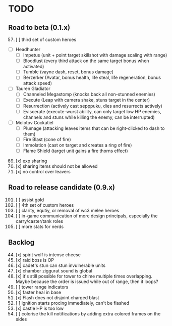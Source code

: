 # TODO

## Road to beta (0.1.x)

57. [ ] third set of custom heroes
  - [ ] Headhunter
    * [ ] Impetus (unit + point target skillshot with damage scaling with range)
    * [ ] Bloodlust (every third attack on the same target bonus when activated)
    * [ ] Tumble (vayne dash, reset, bonus damage)
    * [ ] Berzerker (Avatar, bonus health, life steal, life regeneration, bonus attack speed)
  - [ ] Tauren Gladiator
    * [ ] Channeled Megastomp (knocks back all non-stunned enemies)
    * [ ] Execute (Leap with camera shake, stuns target in the center)
    * [ ] Resurrection (actively cast sepppuku, dies and resurrects actively)
    * [ ] Eviscerate (execute-wurst ability, can only target low HP enemies, channels and stuns while killing the enemy, can be interrupted)
  - [ ] Molotov Cockatiel
    * [ ] Plumage (attacking leaves items that can be right-clicked to dash to them)
    * [ ] Fire Blast (cone of fire)
    * [ ] Immolation (cast on target and creates a ring of fire)
    * [ ] Flame Shield (target unit gains a fire thorns effect)
69. [x] exp sharing
82. [x] sharing items should not be allowed
88. [x] no control over leavers

## Road to release candidate (0.9.x)

101. [ ] assist gold
102. [ ] 4th set of custom heroes
103. [ ] clarity, equtiy, or removal of wc3 melee heroes
104. [ ] in-game communication of more design principals, especially the carry/caster/tank roles
105. [ ] more stats for nerds

## Backlog

44. [x] spirit wolf is intense cheese
72. [x] raid boss is OP
83. [x] cadet's stun can stun invulnerable units
84. [x] chamber ziggurat sound is global
90. [x] it's still possible for tower to chime multiple times overlapping. Maybe because the order is issued while out of range, then it loops?
95. [ ] tower range indicators
96. [x] faster heal in base
98. [x] Flash does not disjoint charged blast
99. [ ] ignition starts procing immediately, can't be flashed
100. [x] castle HP is too low
106. [ ] colorise the kill notifications by adding extra colored frames on the sides
